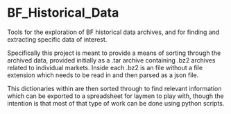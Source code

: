 # BF_Historical_Data
Tools for the exploration of BF historical data archives, and for finding and extracting specific data of interest.

Specifically this project is meant to provide a means of sorting through the archived data, provided initially as a .tar archive containing .bz2 archives related to individual markets.  Inside each .bz2 is an file without a file extension which needs to be read in and then parsed as a json file.  

This dictionaries within are then sorted through to find relevant information which can be exported to a spreadsheet for laymen to play with, though the intention is that most of that type of work can be done using python scripts.
